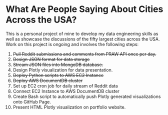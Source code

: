 # What Are People Saying About Cities Across the USA?

This is a personal project of mine to develop my data engineering skills as well as showcase the discussions of the fifty largest cities across the USA. Work on this project is ongoing and involves the following steps:

1. ~~Pull Reddit submissions and comments from PRAW API once per day.~~
2. ~~Design JSON format for data storage~~
3. ~~Stream JSON files into MongoDB database.~~
4. Design Plotly visualization for data presentation. 
5. ~~Deploy Python scripts to AWS EC2 Instance~~
6. ~~Deploy AWS DocumentDB cluster~~
7. Set up EC2 cron job for daily stream of Reddit data
8. Connect EC2 Instance to AWS DocumentDB cluster
9. Create Bash script to automatically push Plotly generated visualizations onto GitHub Page. 
10. Present HTML Plotly visualization on portfolio website. 
